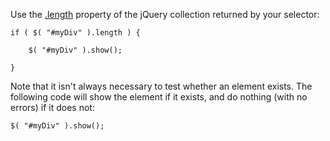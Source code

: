 <script>{

    "title": "How do I test whether an element exists?"

}</script>

Use the [.length](http://api.jquery.com/length/) property of the jQuery collection returned by your selector:

``` 
if ( $( "#myDiv" ).length ) {

    $( "#myDiv" ).show();

}
```

Note that it isn't always necessary to test whether an element exists. The following code will show the element if it exists, and do nothing (with no errors) if it does not:

``` 
$( "#myDiv" ).show();
```

